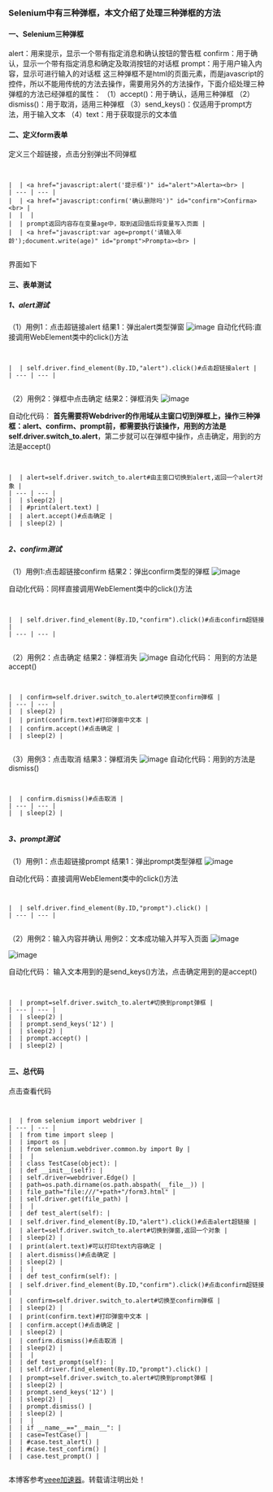 
### Selenium中有三种弹框，本文介绍了处理三种弹框的方法


#### 一、Selenium三种弹框


alert：用来提示，显示一个带有指定消息和确认按钮的警告框
confirm：用于确认，显示一个带有指定消息和确定及取消按钮的对话框
prompt：用于用户输入内容，显示可进行输入的对话框
这三种弹框不是html的页面元素，而是javascript的控件，所以不能用传统的方法去操作，需要用另外的方法操作，下面介绍处理三种弹框的方法已经弹框的属性：
（1）accept()：用于确认，适用三种弹框
（2）dismiss()：用于取消，适用三种弹框
（3）send\_keys()：仅适用于prompt方法，用于输入文本
（4）text：用于获取提示的文本值


#### 二、定义form表单


定义三个超链接，点击分别弹出不同弹框



```


|  | <a href="javascript:alert('提示框')" id="alert">Alerta><br> |
| --- | --- |
|  | <a href="javascript:confirm('确认删除吗')" id="confirm">Confirma><br> |
|  |  |
|  | prompt返回内容存在变量age中，取到返回值后将变量写入页面 |
|  | <a href="javascript:var age=prompt('请输入年龄');document.write(age)" id="prompt">Prompta><br> |


```

界面如下


#### 三、表单测试


##### 1、alert测试


（1）用例1：点击超链接alert
结果1：弹出alert类型弹窗
![image](https://img2024.cnblogs.com/blog/3493633/202410/3493633-20241028232344110-591975330.png)
自动化代码:直接调用WebElement类中的click()方法



```


|  | self.driver.find_element(By.ID,"alert").click()#点击超链接alert |
| --- | --- |


```

（2）用例2：弹框中点击确定
结果2：弹框消失
![image](https://img2024.cnblogs.com/blog/3493633/202410/3493633-20241028232745659-45554083.png)


自动化代码：
**首先需要将Webdriver的作用域从主窗口切到弹框上，操作三种弹框：alert、confirm、prompt前，都需要执行该操作，用到的方法是self.driver.switch\_to.alert**，第二步就可以在弹框中操作，点击确定，用到的方法是accept()



```


|  | alert=self.driver.switch_to.alert#由主窗口切换到alert,返回一个alert对象 |
| --- | --- |
|  | sleep(2) |
|  | #print(alert.text) |
|  | alert.accept()#点击确定 |
|  | sleep(2) |


```

##### 2、confirm测试


（1）用例1:点击超链接confirm
结果2：弹出confirm类型的弹框
![image](https://img2024.cnblogs.com/blog/3493633/202410/3493633-20241028232943464-2047030131.png)


自动化代码：同样直接调用WebElement类中的click()方法



```


|  | self.driver.find_element(By.ID,"confirm").click()#点击confirm超链接 |
| --- | --- |


```

（2）用例2：点击确定
结果2：弹框消失
![image](https://img2024.cnblogs.com/blog/3493633/202410/3493633-20241028232745659-45554083.png)
自动化代码：
用到的方法是accept()



```


|  | confirm=self.driver.switch_to.alert#切换至confirm弹框 |
| --- | --- |
|  | sleep(2) |
|  | print(confirm.text)#打印弹窗中文本 |
|  | confirm.accept()#点击确定 |
|  | sleep(2) |


```

（3）用例3：点击取消
结果3：弹框消失
![image](https://img2024.cnblogs.com/blog/3493633/202410/3493633-20241028232745659-45554083.png)
自动化代码：用到的方法是dismiss()



```


|  | confirm.dismiss()#点击取消 |
| --- | --- |
|  | sleep(2) |


```

##### 3、prompt测试


（1）用例1：点击超链接prompt
结果1：弹出prompt类型弹框
![image](https://img2024.cnblogs.com/blog/3493633/202410/3493633-20241028234334451-318912144.png)


自动化代码：直接调用WebElement类中的click()方法



```


|  | self.driver.find_element(By.ID,"prompt").click() |
| --- | --- |


```

（2）用例2：输入内容并确认
用例2：文本成功输入并写入页面
![image](https://img2024.cnblogs.com/blog/3493633/202410/3493633-20241029214248533-1700771415.png)


![image](https://img2024.cnblogs.com/blog/3493633/202410/3493633-20241029214134262-1699549690.png)


自动化代码：
输入文本用到的是send\_keys()方法，点击确定用到的是accept()



```


|  | prompt=self.driver.switch_to.alert#切换到prompt弹框 |
| --- | --- |
|  | sleep(2) |
|  | prompt.send_keys('12') |
|  | sleep(2) |
|  | prompt.accept() |
|  | sleep(2) |


```

#### 三、总代码



点击查看代码

```


|  | from selenium import webdriver |
| --- | --- |
|  | from time import sleep |
|  | import os |
|  | from selenium.webdriver.common.by import By |
|  |  |
|  | class TestCase(object): |
|  | def __init__(self): |
|  | self.driver=webdriver.Edge() |
|  | path=os.path.dirname(os.path.abspath(__file__)) |
|  | file_path="file:///"+path+"/form3.html" |
|  | self.driver.get(file_path) |
|  |  |
|  | def test_alert(self): |
|  | self.driver.find_element(By.ID,"alert").click()#点击alert超链接 |
|  | alert=self.driver.switch_to.alert#切换到弹窗,返回一个对象 |
|  | sleep(2) |
|  | print(alert.text)#可以打印text内容确定 |
|  | alert.dismiss()#点击确定 |
|  | sleep(2) |
|  |  |
|  | def test_confirm(self): |
|  | self.driver.find_element(By.ID,"confirm").click()#点击confirm超链接 |
|  | confirm=self.driver.switch_to.alert#切换至confirm弹框 |
|  | sleep(2) |
|  | print(confirm.text)#打印弹窗中文本 |
|  | confirm.accept()#点击确定 |
|  | sleep(2) |
|  | confirm.dismiss()#点击取消 |
|  | sleep(2) |
|  |  |
|  | def test_prompt(self): |
|  | self.driver.find_element(By.ID,"prompt").click() |
|  | prompt=self.driver.switch_to.alert#切换到prompt弹框 |
|  | sleep(2) |
|  | prompt.send_keys('12') |
|  | sleep(2) |
|  | prompt.dismiss() |
|  | sleep(2) |
|  |  |
|  | if __name__=="__main__": |
|  | case=TestCase() |
|  | #case.test_alert() |
|  | #case.test_confirm() |
|  | case.test_prompt() |


```


 本博客参考[veee加速器](https://youhaochi.com)。转载请注明出处！
